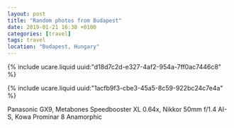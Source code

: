 ```yaml
---
layout: post
title: "Random photos from Budapest"
date: 2019-01-21 16:38 +0100
categories: [travel]
tags: travel
location: "Budapest, Hungary"
---
```


{% include ucare.liquid uuid:"d18d7c2d-e327-4af2-954a-7ff0ac7446c8" %}

{% include ucare.liquid uuid:"1acfb9f3-cbe3-45a5-8c59-922bc24c7e4a" %}

Panasonic GX9, Metabones Speedbooster XL 0.64x, Nikkor 50mm f/1.4 AI-S, Kowa Prominar 8 Anamorphic
